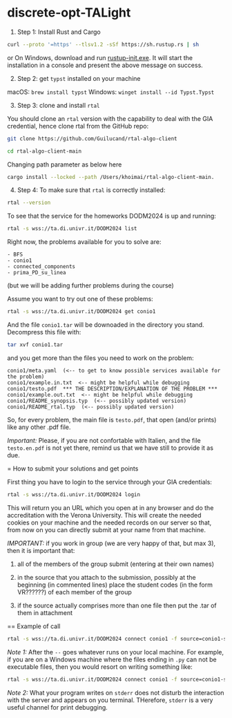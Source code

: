# discrete-opt-TALight

1. Step 1: Install Rust and Cargo

```bash
curl --proto '=https' --tlsv1.2 -sSf https://sh.rustup.rs | sh
```

or On Windows, download and run [rustup-init.exe](https://win.rustup.rs/). It will start the installation in a console and present the above message on success.

2. Step 2: get `typst` installed on your machine

macOS: `brew install typst`
Windows: `winget install --id Typst.Typst`

3. Step 3: clone and install `rtal`

You should clone an `rtal` version with the capability to deal with the GIA credential, hence clone rtal from the GitHub repo:

```bash
git clone https://github.com/Guilucand/rtal-algo-client
```

```bash
cd rtal-algo-client-main
```

Changing path parameter as below here

```bash
cargo install --locked --path /Users/khoimai/rtal-algo-client-main.
```

4. Step 4: To make sure that `rtal` is correctly installed:

```bash
rtal --version
```

To see that the service for the homeworks DODM2024 is up and running:

```bash
rtal -s wss://ta.di.univr.it/DODM2024 list
```

Right now, the problems available for you to solve are:

```
- BFS
- conio1
- connected_components
- prima_PD_su_linea
```

(but we will be adding further problems during the course)

Assume you want to try out one of these problems:

```bash
rtal -s wss://ta.di.univr.it/DODM2024 get conio1
```
And the file `conio1.tar` will be downoaded in the directory you stand. Decompress this file with:

```bash
tar xvf conio1.tar
```
and you get more than the files you need to work on the problem:

```
conio1/meta.yaml  (<-- to get to know possible services available for the problem) 
conio1/example.in.txt  <-- might be helpful while debugging
conio1/testo.pdf  *** THE DESCRIPTION/EXPLANATION OF THE PROBLEM ***
conio1/example.out.txt  <-- might be helpful while debugging
conio1/README_synopsis.typ  (<-- possibly updated version)
conio1/README_rtal.typ  (<-- possibly updated version)
```
So, for every problem, the main file is `testo.pdf`, that open (and/or prints) like any other .pdf file.

*Important:* Please, if you are not confortable with Italien, and the file `testo.en.pdf` is not yet there, remind us that we have still to provide it as due.


= How to submit your solutions and get points

First thing you have to login to the service through your GIA credentials:

```bash
rtal -s wss://ta.di.univr.it/DODM2024 login
```

This will return you an URL which you open at in any browser and do the accreditation with the Verona University. This will create the needed cookies on your machine and the needed records on our server so that, from now on you can directly submit at your name from that machine.

*IMPORTANT:* if you work in group (we are very happy of that, but max 3), then it is important that:

1. all of the members of the group submit (entering at their own names)

2. in the source that you attach to the submission, possibly at the beginning (in commented lines) place the student codes (in the form VR??????) of each member of the group

3. if the source actually comprises more than one file then put the .tar of them in attachment

== Example of call
```bash
rtal -s wss://ta.di.univr.it/DODM2024 connect conio1 -f source=conio1-sol_gurobi.py -- ~/corsi/Algoritmi/esami-algo-private/esercitazioni/conio1/sol/conio1-sol_gurobi.py
```

*Note 1:* After the `--` goes whatever runs on your local machine.
For example, if you are on a Windows machine where the files ending in `.py` can not be executable files, then you would resort on writing something like:

```bash
rtal -s wss://ta.di.univr.it/DODM2024 connect conio1 -f source=conio1-sol_gurobi.py -- python ~/corsi/Algoritmi/esami-algo-private/esercitazioni/conio1/sol/conio1-sol_gurobi.py
```

*Note 2:* What your program writes on `stderr` does not disturb the interaction with the server and appears on you terminal. THerefore, `stderr` is a very useful channel for print debugging.
